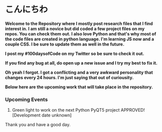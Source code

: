 
# こんにちわ
<h4>
  
Welcome to the Repository where I mostly post research files that I find interest in. I am still a novice but did coded a few project files on my repos. You can check them out. I also love Python and that's why most of the code files are created in python language. 
I'm learning JS now and a couple CSS. I be sure to update them as well in the future. 
  
I post my #100daysofCode on my Twitter so be sure to check it out. 

If you find any bug at all, do open up a new issue and I try my best to fix it.


Oh yeah I forgot. I got a conflicting and a very awkward personality that changes every 24 hours. I'm just saying that out of curiousity. 

  
Below here are the upcoming work that will take place in the repository. 
<h3>Upcoming Events</h3>
<p>  


1. Green light to work on the next Python PyQT5 project APPROVED! [Development date unknown]



Thank you and have a good day. 
</p>

</h4>

